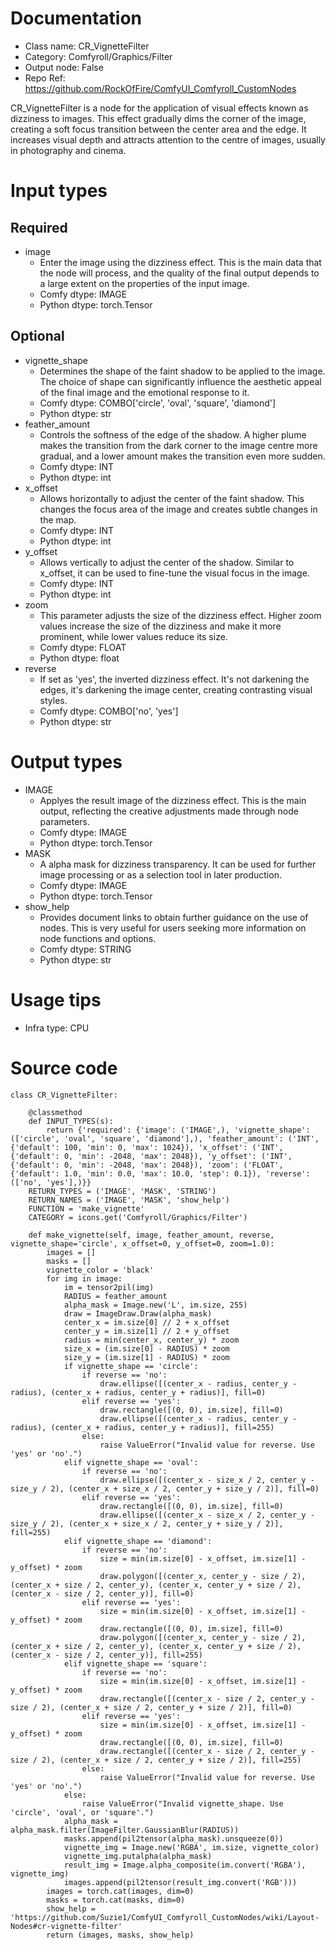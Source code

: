 # Documentation
- Class name: CR_VignetteFilter
- Category: Comfyroll/Graphics/Filter
- Output node: False
- Repo Ref: https://github.com/RockOfFire/ComfyUI_Comfyroll_CustomNodes

CR_VignetteFilter is a node for the application of visual effects known as dizziness to images. This effect gradually dims the corner of the image, creating a soft focus transition between the center area and the edge. It increases visual depth and attracts attention to the centre of images, usually in photography and cinema.

# Input types
## Required
- image
    - Enter the image using the dizziness effect. This is the main data that the node will process, and the quality of the final output depends to a large extent on the properties of the input image.
    - Comfy dtype: IMAGE
    - Python dtype: torch.Tensor
## Optional
- vignette_shape
    - Determines the shape of the faint shadow to be applied to the image. The choice of shape can significantly influence the aesthetic appeal of the final image and the emotional response to it.
    - Comfy dtype: COMBO['circle', 'oval', 'square', 'diamond']
    - Python dtype: str
- feather_amount
    - Controls the softness of the edge of the shadow. A higher plume makes the transition from the dark corner to the image centre more gradual, and a lower amount makes the transition even more sudden.
    - Comfy dtype: INT
    - Python dtype: int
- x_offset
    - Allows horizontally to adjust the center of the faint shadow. This changes the focus area of the image and creates subtle changes in the map.
    - Comfy dtype: INT
    - Python dtype: int
- y_offset
    - Allows vertically to adjust the center of the shadow. Similar to x_offset, it can be used to fine-tune the visual focus in the image.
    - Comfy dtype: INT
    - Python dtype: int
- zoom
    - This parameter adjusts the size of the dizziness effect. Higher zoom values increase the size of the dizziness and make it more prominent, while lower values reduce its size.
    - Comfy dtype: FLOAT
    - Python dtype: float
- reverse
    - If set as 'yes', the inverted dizziness effect. It's not darkening the edges, it's darkening the image center, creating contrasting visual styles.
    - Comfy dtype: COMBO['no', 'yes']
    - Python dtype: str

# Output types
- IMAGE
    - Applyes the result image of the dizziness effect. This is the main output, reflecting the creative adjustments made through node parameters.
    - Comfy dtype: IMAGE
    - Python dtype: torch.Tensor
- MASK
    - A alpha mask for dizziness transparency. It can be used for further image processing or as a selection tool in later production.
    - Comfy dtype: IMAGE
    - Python dtype: torch.Tensor
- show_help
    - Provides document links to obtain further guidance on the use of nodes. This is very useful for users seeking more information on node functions and options.
    - Comfy dtype: STRING
    - Python dtype: str

# Usage tips
- Infra type: CPU

# Source code
```
class CR_VignetteFilter:

    @classmethod
    def INPUT_TYPES(s):
        return {'required': {'image': ('IMAGE',), 'vignette_shape': (['circle', 'oval', 'square', 'diamond'],), 'feather_amount': ('INT', {'default': 100, 'min': 0, 'max': 1024}), 'x_offset': ('INT', {'default': 0, 'min': -2048, 'max': 2048}), 'y_offset': ('INT', {'default': 0, 'min': -2048, 'max': 2048}), 'zoom': ('FLOAT', {'default': 1.0, 'min': 0.0, 'max': 10.0, 'step': 0.1}), 'reverse': (['no', 'yes'],)}}
    RETURN_TYPES = ('IMAGE', 'MASK', 'STRING')
    RETURN_NAMES = ('IMAGE', 'MASK', 'show_help')
    FUNCTION = 'make_vignette'
    CATEGORY = icons.get('Comfyroll/Graphics/Filter')

    def make_vignette(self, image, feather_amount, reverse, vignette_shape='circle', x_offset=0, y_offset=0, zoom=1.0):
        images = []
        masks = []
        vignette_color = 'black'
        for img in image:
            im = tensor2pil(img)
            RADIUS = feather_amount
            alpha_mask = Image.new('L', im.size, 255)
            draw = ImageDraw.Draw(alpha_mask)
            center_x = im.size[0] // 2 + x_offset
            center_y = im.size[1] // 2 + y_offset
            radius = min(center_x, center_y) * zoom
            size_x = (im.size[0] - RADIUS) * zoom
            size_y = (im.size[1] - RADIUS) * zoom
            if vignette_shape == 'circle':
                if reverse == 'no':
                    draw.ellipse([(center_x - radius, center_y - radius), (center_x + radius, center_y + radius)], fill=0)
                elif reverse == 'yes':
                    draw.rectangle([(0, 0), im.size], fill=0)
                    draw.ellipse([(center_x - radius, center_y - radius), (center_x + radius, center_y + radius)], fill=255)
                else:
                    raise ValueError("Invalid value for reverse. Use 'yes' or 'no'.")
            elif vignette_shape == 'oval':
                if reverse == 'no':
                    draw.ellipse([(center_x - size_x / 2, center_y - size_y / 2), (center_x + size_x / 2, center_y + size_y / 2)], fill=0)
                elif reverse == 'yes':
                    draw.rectangle([(0, 0), im.size], fill=0)
                    draw.ellipse([(center_x - size_x / 2, center_y - size_y / 2), (center_x + size_x / 2, center_y + size_y / 2)], fill=255)
            elif vignette_shape == 'diamond':
                if reverse == 'no':
                    size = min(im.size[0] - x_offset, im.size[1] - y_offset) * zoom
                    draw.polygon([(center_x, center_y - size / 2), (center_x + size / 2, center_y), (center_x, center_y + size / 2), (center_x - size / 2, center_y)], fill=0)
                elif reverse == 'yes':
                    size = min(im.size[0] - x_offset, im.size[1] - y_offset) * zoom
                    draw.rectangle([(0, 0), im.size], fill=0)
                    draw.polygon([(center_x, center_y - size / 2), (center_x + size / 2, center_y), (center_x, center_y + size / 2), (center_x - size / 2, center_y)], fill=255)
            elif vignette_shape == 'square':
                if reverse == 'no':
                    size = min(im.size[0] - x_offset, im.size[1] - y_offset) * zoom
                    draw.rectangle([(center_x - size / 2, center_y - size / 2), (center_x + size / 2, center_y + size / 2)], fill=0)
                elif reverse == 'yes':
                    size = min(im.size[0] - x_offset, im.size[1] - y_offset) * zoom
                    draw.rectangle([(0, 0), im.size], fill=0)
                    draw.rectangle([(center_x - size / 2, center_y - size / 2), (center_x + size / 2, center_y + size / 2)], fill=255)
                else:
                    raise ValueError("Invalid value for reverse. Use 'yes' or 'no'.")
            else:
                raise ValueError("Invalid vignette_shape. Use 'circle', 'oval', or 'square'.")
            alpha_mask = alpha_mask.filter(ImageFilter.GaussianBlur(RADIUS))
            masks.append(pil2tensor(alpha_mask).unsqueeze(0))
            vignette_img = Image.new('RGBA', im.size, vignette_color)
            vignette_img.putalpha(alpha_mask)
            result_img = Image.alpha_composite(im.convert('RGBA'), vignette_img)
            images.append(pil2tensor(result_img.convert('RGB')))
        images = torch.cat(images, dim=0)
        masks = torch.cat(masks, dim=0)
        show_help = 'https://github.com/Suzie1/ComfyUI_Comfyroll_CustomNodes/wiki/Layout-Nodes#cr-vignette-filter'
        return (images, masks, show_help)
```